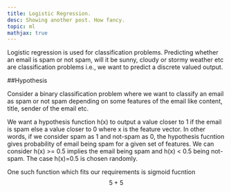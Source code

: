 ```yaml
---
title: Logistic Regression. 
desc: Showing another post. How fancy.
topic: ml
mathjax: true
---
```


Logistic regression is used for classification problems. Predicting whether an email is spam or not spam, will it be sunny, cloudy or stormy weather etc are classification problems i.e., we want to predict a discrete valued output. 

##Hypothesis

Consider a binary classification problem where we want to classify an email as spam or not spam depending on some features of the email like content, title, sender of the email etc.
 
We want a hypothesis function h(x) to output a value closer to 1 if the email is spam else a value closer to 0 where x is the feature vector. In other words, if we consider spam as 1 and not-spam as 0, the hypothesis fucntion gives probability of email being spam for a given set of features. We can consider h(x) >= 0.5 implies the email being spam and h(x) < 0.5 being not-spam. The case h(x)=0.5 is chosen randomly. 

One such function which fits our requirements is sigmoid fucntion $$ 5 + 5 $$


